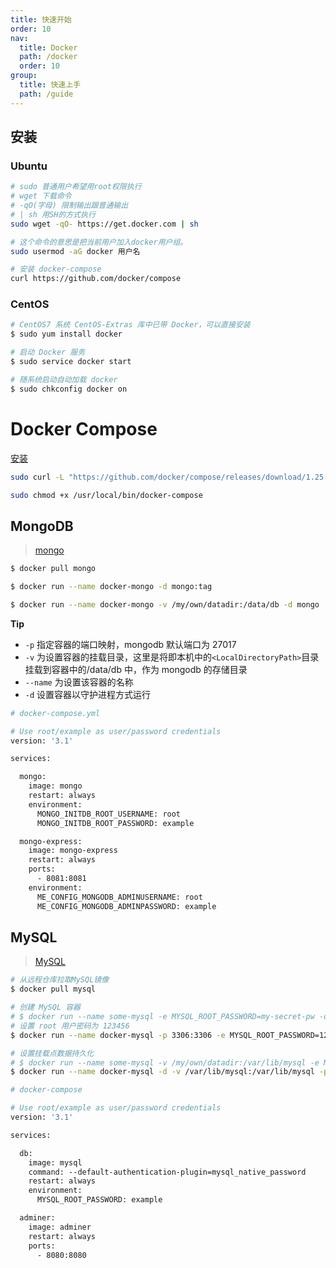 ```yaml
---
title: 快速开始
order: 10
nav:
  title: Docker
  path: /docker
  order: 10
group:
  title: 快速上手
  path: /guide
---
```


## 安装

### Ubuntu

```bash
# sudo 普通用户希望用root权限执行
# wget 下载命令
# -qO(字母) 限制输出跟普通输出
# | sh 用SH的方式执行
sudo wget -qO- https://get.docker.com | sh

# 这个命令的意思是把当前用户加入docker用户组。
sudo usermod -aG docker 用户名

# 安装 docker-compose
curl https://github.com/docker/compose
```

### CentOS

```bash
# CentOS7 系统 CentOS-Extras 库中已带 Docker，可以直接安装
$ sudo yum install docker

# 启动 Docker 服务
$ sudo service docker start

# 随系统启动自动加载 docker
$ sudo chkconfig docker on
```

# Docker Compose

[安装](https://docs.docker.com/compose/install/)

```bash
sudo curl -L "https://github.com/docker/compose/releases/download/1.25.0/docker-compose-$(uname -s)-$(uname -m)" -o /usr/local/bin/docker-compose

sudo chmod +x /usr/local/bin/docker-compose
```

## MongoDB

> [mongo](https://hub.docker.com/_/mongo)

```bash
$ docker pull mongo

$ docker run --name docker-mongo -d mongo:tag

$ docker run --name docker-mongo -v /my/own/datadir:/data/db -d mongo
```

**Tip**

- `-p` 指定容器的端口映射，mongodb 默认端口为 27017
- `-v` 为设置容器的挂载目录，这里是将即本机中的`<LocalDirectoryPath>`目录挂载到容器中的/data/db 中，作为 mongodb 的存储目录
- `--name` 为设置该容器的名称
- `-d` 设置容器以守护进程方式运行

```dockerfile
# docker-compose.yml

# Use root/example as user/password credentials
version: '3.1'

services:

  mongo:
    image: mongo
    restart: always
    environment:
      MONGO_INITDB_ROOT_USERNAME: root
      MONGO_INITDB_ROOT_PASSWORD: example

  mongo-express:
    image: mongo-express
    restart: always
    ports:
      - 8081:8081
    environment:
      ME_CONFIG_MONGODB_ADMINUSERNAME: root
      ME_CONFIG_MONGODB_ADMINPASSWORD: example
```

## MySQL

> [MySQL](https://hub.docker.com/_/mysql)

```bash
# 从远程仓库拉取MySQL镜像
$ docker pull mysql

# 创建 MySQL 容器
# $ docker run --name some-mysql -e MYSQL_ROOT_PASSWORD=my-secret-pw -d mysql:tag
# 设置 root 用户密码为 123456
$ docker run --name docker-mysql -p 3306:3306 -e MYSQL_ROOT_PASSWORD=123456 -d mysql

# 设置挂载点数据持久化
# $ docker run --name some-mysql -v /my/own/datadir:/var/lib/mysql -e MYSQL_ROOT_PASSWORD=my-secret-pw -d mysql:tag
$ docker run --name docker-mysql -d -v /var/lib/mysql:/var/lib/mysql -p 3306:3306 -e MYSQL_ALLOW_EMPTY_PASSWORD=yes mysql:5.6.43
```

```dockerfile
# docker-compose

# Use root/example as user/password credentials
version: '3.1'

services:

  db:
    image: mysql
    command: --default-authentication-plugin=mysql_native_password
    restart: always
    environment:
      MYSQL_ROOT_PASSWORD: example

  adminer:
    image: adminer
    restart: always
    ports:
      - 8080:8080
```
